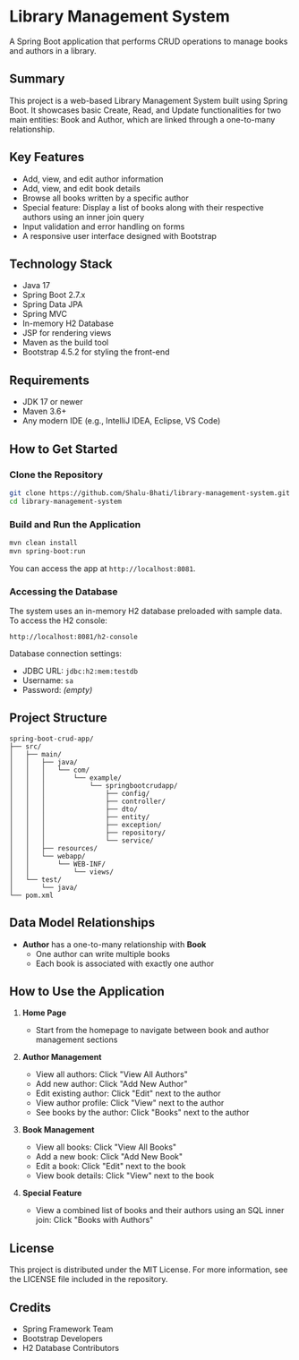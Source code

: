 # Library Management System

A Spring Boot application that performs CRUD operations to manage books and authors in a library.

## Summary

This project is a web-based Library Management System built using Spring Boot. It showcases basic Create, Read, and Update functionalities for two main entities: Book and Author, which are linked through a one-to-many relationship.

## Key Features

- Add, view, and edit author information  
- Add, view, and edit book details  
- Browse all books written by a specific author  
- Special feature: Display a list of books along with their respective authors using an inner join query  
- Input validation and error handling on forms  
- A responsive user interface designed with Bootstrap  

## Technology Stack

- Java 17  
- Spring Boot 2.7.x  
- Spring Data JPA  
- Spring MVC  
- In-memory H2 Database  
- JSP for rendering views  
- Maven as the build tool  
- Bootstrap 4.5.2 for styling the front-end  

## Requirements

- JDK 17 or newer  
- Maven 3.6+  
- Any modern IDE (e.g., IntelliJ IDEA, Eclipse, VS Code)  

## How to Get Started

### Clone the Repository

```bash
git clone https://github.com/Shalu-Bhati/library-management-system.git
cd library-management-system
```

### Build and Run the Application

```bash
mvn clean install
mvn spring-boot:run
```

You can access the app at `http://localhost:8081`.

### Accessing the Database

The system uses an in-memory H2 database preloaded with sample data. To access the H2 console:

```
http://localhost:8081/h2-console
```

Database connection settings:
- JDBC URL: `jdbc:h2:mem:testdb`  
- Username: `sa`  
- Password: *(empty)*  

## Project Structure

```
spring-boot-crud-app/
├── src/
│   ├── main/
│   │   ├── java/
│   │   │   └── com/
│   │   │       └── example/
│   │   │           └── springbootcrudapp/
│   │   │               ├── config/
│   │   │               ├── controller/
│   │   │               ├── dto/
│   │   │               ├── entity/
│   │   │               ├── exception/
│   │   │               ├── repository/
│   │   │               └── service/
│   │   ├── resources/
│   │   └── webapp/
│   │       └── WEB-INF/
│   │           └── views/
│   └── test/
│       └── java/
└── pom.xml
```

## Data Model Relationships

- **Author** has a one-to-many relationship with **Book**
  - One author can write multiple books
  - Each book is associated with exactly one author

## How to Use the Application

1. **Home Page**
   - Start from the homepage to navigate between book and author management sections

2. **Author Management**
   - View all authors: Click "View All Authors"
   - Add new author: Click "Add New Author"
   - Edit existing author: Click "Edit" next to the author
   - View author profile: Click "View" next to the author
   - See books by the author: Click "Books" next to the author

3. **Book Management**
   - View all books: Click "View All Books"
   - Add a new book: Click "Add New Book"
   - Edit a book: Click "Edit" next to the book
   - View book details: Click "View" next to the book

4. **Special Feature**
   - View a combined list of books and their authors using an SQL inner join: Click "Books with Authors"

## License

This project is distributed under the MIT License. For more information, see the LICENSE file included in the repository.

## Credits

- Spring Framework Team  
- Bootstrap Developers  
- H2 Database Contributors  
